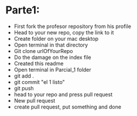 # Parte1:

<ul>
	<li>First fork the profesor repository from his profile</li>
	<li>Head to your new repo, copy the link to it</li>
	<li>Create folder on your mac desktop</li>
	<li>Open terminal in that directory</li>
	<li>Git clone urlOfYourRepo</li>
	<li>Do the damage on the index file</li>
	<li>Created this readme</li>
	<li>Open terminal in Parcial_1 folder</li>
	<li>git add .</li>
	<li>git commit "el 1 listo"</li>
	<li>git push</li>
	<li>head to your repo and press pull request</li>
	<li>New pull request</li>
	<li>create pull request, put something and done</li>
</ul>